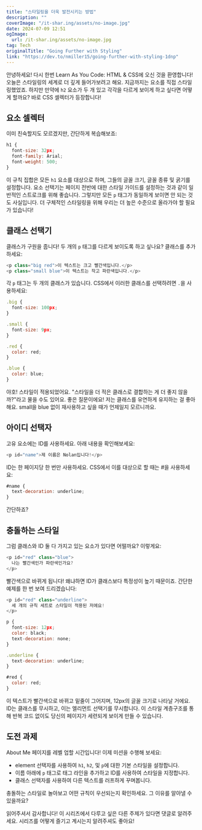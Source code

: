 ```yaml
---
title: "스타일링을 더욱 발전시키는 방법"
description: ""
coverImage: "/it-shar.ing/assets/no-image.jpg"
date: 2024-07-09 12:51
ogImage:
  url: /it-shar.ing/assets/no-image.jpg
tag: Tech
originalTitle: "Going Further with Styling"
link: "https://dev.to/nmiller15/going-further-with-styling-1dnp"
---
```


안녕하세요! 다시 한번 Learn As You Code: HTML & CSS에 오신 것을 환영합니다! 오늘은 스타일링의 세계로 더 깊게 들어가보려고 해요. 지금까지는 요소를 직접 스타일링했었죠. 하지만 만약에 `h2` 요소가 두 개 있고 각각을 다르게 보이게 하고 싶다면 어떻게 할까요? 바로 CSS 셀렉터가 등장합니다!

## 요소 셀렉터

이미 친숙할지도 모르겠지만, 간단하게 복습해보죠:

```js
h1 {
  font-size: 32px;
  font-family: Arial;
  font-weight: 500;
}
```

<div class="content-ad"></div>

이 규칙 집합은 모든 `h1` 요소를 대상으로 하며, 그들의 글꼴 크기, 글꼴 종류 및 굵기를 설정합니다. 요소 선택기는 페이지 전반에 대한 스타일 가이드를 설정하는 것과 같이 일반적인 스트로크를 위해 좋습니다. 그렇지만 모든 `p` 태그가 동일하게 보이면 안 되는 것도 사실입니다. 더 구체적인 스타일링을 위해 우리는 더 높은 수준으로 올라가야 할 필요가 있습니다!

## 클래스 선택기

클래스가 구원을 줍니다! 두 개의 `p` 태그를 다르게 보이도록 하고 싶나요? 클래스를 추가하세요:

```js
<p class="big red">이 텍스트는 크고 빨간색입니다.</p>
<p class="small blue">이 텍스트는 작고 파란색입니다.</p>
```

<div class="content-ad"></div>

각 `p` 태그는 두 개의 클래스가 있습니다. CSS에서 이러한 클래스를 선택하려면 `.`을 사용하세요:

```js
.big {
  font-size: 100px;
}

.small {
  font-size: 9px;
}

.red {
  color: red;
}

.blue {
  color: blue;
}
```

야호! 스타일이 적용되었어요. "스타일을 더 적은 클래스로 결합하는 게 더 좋지 않을까?"라고 물을 수도 있어요. 좋은 질문이에요! 저는 클래스를 유연하게 유지하는 걸 좋아해요. small을 blue 없이 재사용하고 싶을 때가 언제일지 모르니까요.

## 아이디 선택자

<div class="content-ad"></div>

고유 요소에는 ID를 사용하세요. 아래 내용을 확인해보세요:

```js
<p id="name">제 이름은 Nolan입니다!</p>
```

ID는 한 페이지당 한 번만 사용하세요. CSS에서 이를 대상으로 할 때는 #을 사용하세요:

```js
#name {
  text-decoration: underline;
}
```

<div class="content-ad"></div>

간단하죠?

## 충돌하는 스타일

그럼 클래스와 ID 둘 다 가지고 있는 요소가 있다면 어떨까요? 이렇게요:

```js
<p id="red" class="blue">
  나는 빨간색인가 파란색인가요?
</p>
```

<div class="content-ad"></div>

빨간색으로 바뀌게 됩니다! 왜냐하면 ID가 클래스보다 특정성이 높기 때문이죠. 간단한 예제를 한 번 보여 드리겠습니다:

```js
<p id="red" class="underline">
  세 개의 규칙 세트로 스타일이 적용된 저에요!
</p>
```

```js
p {
  font-size: 12px;
  color: black;
  text-decoration: none;
}

.underline {
  text-decoration: underline;
}

#red {
  color: red;
}
```

이 텍스트가 빨간색으로 바뀌고 밑줄이 그어지며, 12px의 글꼴 크기로 나타날 거에요. ID는 클래스를 무시하고, 이는 엘리먼트 선택기를 무시합니다. 이 스타일 계층구조를 통해 반복 코드 없이도 당신의 페이지가 세련되게 보이게 만들 수 있습니다.

<div class="content-ad"></div>

## 도전 과제

About Me 페이지를 레벨 업할 시간입니다! 이제 미션을 수행해 보세요:

- element 선택자를 사용하여 `h1`, `h2`, 및 `p`에 대한 기본 스타일을 설정합니다.
- 이름 아래에 `p` 태그로 태그 라인을 추가하고 ID를 사용하여 스타일을 지정합니다.
- 클래스 선택자를 사용하여 다른 텍스트를 러프하게 꾸며봅니다.

충돌하는 스타일로 놀아보고 어떤 규칙이 우선되는지 확인하세요. 그 이유를 알아낼 수 있을까요?

<div class="content-ad"></div>

읽어주셔서 감사합니다! 이 시리즈에서 다루고 싶은 다른 주제가 있다면 댓글로 알려주세요. 시리즈를 어떻게 즐기고 계시는지 알려주셔도 좋아요!
